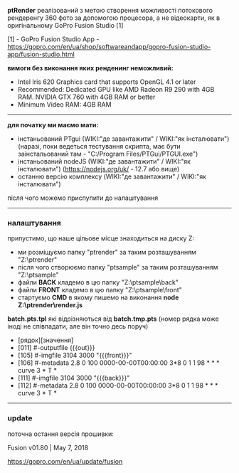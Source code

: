 __ptRender__ реалізований з метою створення можливості потокового рендеренгу 360 фото за допомогою процесора, а не відеокарти, як в оригінальному GoPro Fusion Studio [1]


[1] - GoPro Fusion Studio App - https://gopro.com/en/ua/shop/softwareandapp/gopro-fusion-studio-app/fusion-studio.html

__вимоги без виконання яких ренденинг неможливий:__

- Intel Iris 620 Graphics card that supports OpenGL 4.1 or later 
- Recommended: Dedicated GPU like AMD Radeon R9 290 with 4GB RAM. NVIDIA GTX 760 with 4GB RAM or better 
- Minimum Video RAM: 4GB RAM


-----

__для початку ми маємо мати:__

- інстаньований PTgui  (WIKI:"де завантажити" / WIKI:"як інсталювати") (наразі, поки ведеться тестування скрипта, має бути заінстальований там - "C:/Program Files/PTGui/PTGUI.exe")
- інстаньований nodeJS (WIKI:"де завантажити" / WIKI:"як інсталювати") (https://nodejs.org/uk/ - 12.7 або вище) 
- останню версію комплексу (WIKI:"де завантажити" / WIKI:"як інсталювати")

після чого можемо приспупити до налаштування

-----
### налаштування ###

припустимо, що наше цільове місце знаходиться на диску Z:

- ми розміщуємо папку "ptrender" за таким розташуванням "Z:\ptrender\"
- після чого створюємо папку "ptsample" за таким розташуванням "Z:\ptsample\"
- файли __BACK__  кладемо в цю папку "Z:\ptsample\back"
- файли __FRONT__ кладемо в цю папку "Z:\ptsample\front"
- стартуємо __CMD__ в якому пишемо на виконання __node Z:\ptrender\render.js__


__batch.pts.tpl__ які відрізняються від __batch.tmp.pts__
(номер рядка може іноді не співпадати, але він точно десь поруч)
- [рядок][значення]
- [011] #-outputfile {{{out}}}
- [105] #-imgfile 3104 3000 "{{{front}}}"
- [106] #-metadata 2.8 0 100 0000-00-00T00:00:00 3*8 0 1 1 98 * * * curve 3 * T *
- [111] #-imgfile 3104 3000 "{{{back}}}"
- [112] #-metadata 2.8 0 100 0000-00-00T00:00:00 3*8 0 1 1 98 * * * curve 3 * T *


-----

### update ###

поточна остання версія прошивки:

Fusion v01.80 | May 7, 2018 

https://gopro.com/en/ua/update/fusion






